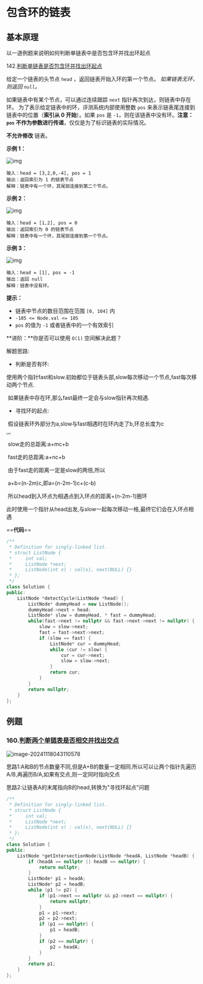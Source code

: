 # 包含环的链表

## 基本原理

以一道例题来说明如何判断单链表中是否包含环并找出环起点

142.[判断单链表是否包含环并找出环起点](https://leetcode.cn/problems/linked-list-cycle-ii/description/)

给定一个链表的头节点  `head` ，返回链表开始入环的第一个节点。 *如果链表无环，则返回 `null`。*

如果链表中有某个节点，可以通过连续跟踪 `next` 指针再次到达，则链表中存在环。 为了表示给定链表中的环，评测系统内部使用整数 `pos` 来表示链表尾连接到链表中的位置（**索引从 0 开始**）。如果 `pos` 是 `-1`，则在该链表中没有环。**注意：`pos` 不作为参数进行传递**，仅仅是为了标识链表的实际情况。

**不允许修改** 链表。



 

**示例 1：**

![img](https://fzchen-picgo.oss-cn-shanghai.aliyuncs.com/Github/learning/202412151733352.png)

```
输入：head = [3,2,0,-4], pos = 1
输出：返回索引为 1 的链表节点
解释：链表中有一个环，其尾部连接到第二个节点。
```

**示例 2：**

![img](https://fzchen-picgo.oss-cn-shanghai.aliyuncs.com/Github/learning/202412151733287.png)

```
输入：head = [1,2], pos = 0
输出：返回索引为 0 的链表节点
解释：链表中有一个环，其尾部连接到第一个节点。
```

**示例 3：**

![img](https://fzchen-picgo.oss-cn-shanghai.aliyuncs.com/Github/learning/202412151733274.png)

```
输入：head = [1], pos = -1
输出：返回 null
解释：链表中没有环。
```

 

**提示：**

- 链表中节点的数目范围在范围 `[0, 104]` 内
- `-105 <= Node.val <= 105`
- `pos` 的值为 `-1` 或者链表中的一个有效索引

 

**进阶：**你是否可以使用 `O(1)` 空间解决此题？



解题思路:

- 判断是否有环:

​	使用两个指针fast和slow.初始都位于链表头部,slow每次移动一个节点,fast每次移动两个节点.

​	如果链表中存在环,那么fast最终一定会与slow指针再次相遇.

- 寻找环的起点:

​	假设链表环外部分为a,slow与fast相遇时在环内走了b,环总长度为c

<img src="https://fzchen-picgo.oss-cn-shanghai.aliyuncs.com/Github/learning/202412151736258.png" alt="fig1" style="zoom:30%;" />

​	slow走的总距离:a+mc+b

​	fast走的总距离:a+nc+b

​	由于fast走的距离一定是slow的两倍,所以

​	a+b=(n-2m)c,即a=(n-2m-1)c+(c-b)

​	所以head到入环点为相遇点到入环点的距离+(n-2m-1)圈环

​	此时使用一个指针从head出发,与slow一起每次移动一格,最终它们会在入环点相遇

==**代码**==

```c++
/**
 * Definition for singly-linked list.
 * struct ListNode {
 *     int val;
 *     ListNode *next;
 *     ListNode(int x) : val(x), next(NULL) {}
 * };
 */
class Solution {
public:
    ListNode *detectCycle(ListNode *head) {
        ListNode* dummyHead = new ListNode();
        dummyHead->next = head;
        ListNode* slow = dummyHead, * fast = dummyHead;
        while(fast->next != nullptr && fast->next->next != nullptr) {
            slow = slow->next;
            fast = fast->next->next;
            if (slow == fast) {
                ListNode* cur = dummyHead;
                while (cur != slow) {
                    cur = cur->next;
                    slow = slow->next;
                }
                return cur;
            }
        }
        return nullptr;
    }
};
```



## 例题

### 160.[判断两个单链表是否相交并找出交点](https://leetcode.cn/problems/intersection-of-two-linked-lists/description/)

![image-20241118043110578](https://fzchen-picgo.oss-cn-shanghai.aliyuncs.com/Github/learning/202412151730713.png)

思路1:A和B的节点数量不同,但是A+B的数量一定相同.所以可以让两个指针先遍历A/B,再遍历B/A,如果有交点,则一定同时指向交点

思路2:让链表A的末尾指向B的head,转换为"寻找环起点"问题

```c++
/**
 * Definition for singly-linked list.
 * struct ListNode {
 *     int val;
 *     ListNode *next;
 *     ListNode(int x) : val(x), next(NULL) {}
 * };
 */
class Solution {
public:
    ListNode *getIntersectionNode(ListNode *headA, ListNode *headB) {
        if (headA == nullptr || headB == nullptr) {
            return nullptr;
        }
        ListNode* p1 = headA;
        ListNode* p2 = headB;
        while (p1 != p2) {
            if (p1->next == nullptr && p2->next == nullptr) {
                return nullptr;
            }
            p1 = p1->next;
            p2 = p2->next;
            if (p1 == nullptr) {
                p1 = headB;
            }
            if (p2 == nullptr) {
                p2 = headA;
            }
        }
        return p1;
    }
};
```
